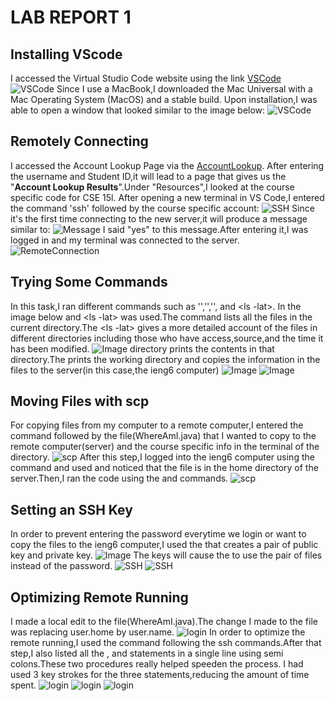 # LAB REPORT 1
## Installing VScode
I accessed the Virtual Studio Code website using the link [VSCode]( https://code.visualstudio.com/)
![VSCode](VSCode-Download.png)
Since I use a MacBook,I downloaded the Mac Universal with a Mac Operating System (MacOS) and a stable build.
 Upon installation,I was able to open a window that looked similar to the image below:
![VSCode](VSCode-2.png)
## Remotely Connecting
I accessed the Account Lookup Page via the [AccountLookup](https://sdacs.ucsd.edu/~icc/index.php).
After entering the username and Student ID,it will lead to a page that gives us the "**Account Lookup Results**".Under "Resources",I looked at the course specific code for CSE 15l.
After opening a new terminal in VS Code,I entered the command 'ssh' followed by the course specific account:
![SSH](ssh.png)
Since it's the first time connecting to the new server,it will produce a message similar to:
![Message](Message.png)
I said "yes" to this message.After entering it,I was logged in and my terminal was connected to the server.
![RemoteConnection](RemoteConnection.png)

## Trying Some Commands
In this task,I ran different commands such as '<ls>','<ls directory>','<pwd>',<cp> and <ls -lat>.
In the image below <ls> and <ls -lat> was used.The <ls> command lists all the files in the current directory.The <ls -lat> gives a more detailed account of the files in different directories including those who have access,source,and the time it has been modified.
![Image](abc.png)
<ls> directory prints the contents in that directory.The <pwd> prints the working directory and <cp> copies the information in the files to the server(in this case,the ieng6 computer)
![Image](def.png)
![Image](ghi.png)

## Moving Files with scp
For copying files from my computer to a remote computer,I entered the command <scp> followed by the file(WhereAmI.java) that I wanted to copy to the remote computer(server) and the course specific info in the terminal of the directory.
![scp](MovingFiles-scp.png)
After this step,I logged into the ieng6 computer using the <ssh> command and used <ls> and noticed that the file is in the home directory of the server.Then,I ran the code using the <javac> and <java> commands.
![scp](MovingFiles(nopassword)-scp.png)

## Setting an SSH Key
In order to prevent entering the password everytime we login or want to copy the files to the ieng6 computer,I used the <ssh keygen> that creates a pair of public key and private key.
![Image](RandomART.png)
The keys will cause the <ssh> to use the pair of files instead of the password.
![SSH](ssh-logout.png)
![SSH](SSHkey-nopassword.png)
## Optimizing Remote Running
I made a local edit to the file(WhereAmI.java).The change I made to the file was replacing user.home by user.name.
![login](LocalEdit.png)
In order to optimize the remote running,I used the command <ls> following the ssh commands.After that step,I also listed all the <cp>,<javac> and <java> statements in a single line using semi colons.These two procedures really helped speeden the process.
I had used 3 key strokes for the three statements,reducing the amount of time spent.
![login](task7.png)
![login](code2.png)
![login](FinalOutput.png)
